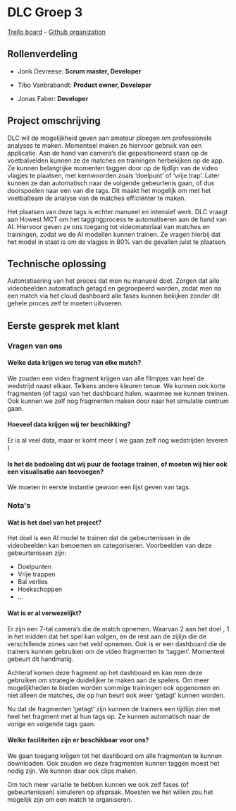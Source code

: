 # DLC Groep 3

[Trello board](https://trello.com/invite/b/NkGvCUg1/b032ee17baffac0de82a740150c6d31a/industry-project-dlc-g3) - [Github organization](https://github.com/DLC-G3)

## Rollenverdeling

- Jorik Devreese: <b>Scrum master, Developer</b>

- Tibo Vanbrabandt: <b>Product owner, Developer</b>

- Jonas Faber: <b>Developer</b>





## Project omschrijving


<p>
  DLC wil de mogelijkheid geven aan amateur ploegen om professionele analyses te maken. Momenteel maken ze hiervoor gebruik van een applicatie. Aan de hand van camera’s die gepositioneerd staan op de voetbalvelden kunnen ze de matches en trainingen herbekijken op de app. Ze kunnen belangrijke momenten taggen door op de tijdlijn van de video vlagjes te plaatsen, met kernwoorden zoals ‘doelpunt’ of ‘vrije trap’. Later kunnen ze dan automatisch naar de volgende gebeurtenis gaan, of dus doorspoelen naar een van die tags. Dit maakt het mogelijk om met het voetbalteam de analyse van de matches efficiënter te maken.
</p>

<p>
  Het plaatsen van deze tags is echter manueel en intensief werk. DLC vraagt aan Howest MCT om het taggingprocess te automatiseren aan de hand van AI. Hiervoor geven ze ons toegang tot videomateriaal van matches en trainingen, zodat we de AI modellen kunnen trainen. Ze vragen hierbij dat het model in staat is om de vlagjes in 80% van de gevallen juist te plaatsen.
</p>

## Technische oplossing

<p>
  Automatisering van het proces dat men nu manueel doet. Zorgen dat alle videobeelden automatisch getagd en gegroepeerd worden, zodat men na een match via het cloud dashboard alle fases kunnen bekijken zonder dit gehele proces zelf te moeten uitvoeren.
</p>




## Eerste gesprek met klant

### Vragen van ons

#### Welke data krijgen we terug van elke match?

We zouden een video fragment krijgen van alle filmpjes van heel de wedstrijd naast elkaar. Telkens andere kleuren tenue. We kunnen ook korte fragmenten (of tags) van het dashboard halen, waarmee we kunnen treinen. Ook kunnen we zelf nog fragmenten maken door naar het simulatie centrum gaan.
#### Hoeveel data krijgen wij ter beschikking?

Er is al veel data, maar er komt meer ( we gaan zelf nog wedstrijden leveren )
#### Is het de bedoeling dat wij puur de footage trainen, of moeten wij hier ook een visualisatie aan toevoegen?

We moeten in eerste instantie gewoon een lijst geven van tags.


### Nota's

#### Wat is het doel van het project?

Het doel is een AI model te trainen dat de gebeurtenissen in de videobeelden kan benoemen en categoriseren. Voorbeelden van deze gebeurtenissen zijn:
  - Doelpunten
  - Vrije trappen
  - Bal verlies
  - Hoekschoppen
  - ...

#### Wat is er al verwezelijkt?

<p>
  Er zijn een 7-tal camera’s die de match opnemen. Waarvan 2 aan het doel , 1 in het midden dat het spel kan volgen, en de rest aan de zijlijn die de verschillende zones van het veld opnemen. Ook is er een dashboard die de trainers kunnen gebruiken om de video fragmenten te ‘taggen’. Momenteel gebeurt dit handmatig.
</p>

<p>
  Achteraf komen deze fragment op het dashboard en kan men deze gebruiken om strategie duidelijker te maken aan de spelers. Om meer mogelijkheden te bieden worden sommige trainingen ook opgenomen en niet alleen de matches, die op hun beurt ook weer ‘getagt’ kunnen worden.
</p>

<p>
  Nu dat de fragmenten ‘getagt’ zijn kunnen de trainers een tijdlijn zien met heel het fragment met al hun tags op. Ze kunnen automatisch naar de vorige en volgende tags gaan.
</p>

#### Welke faciliteiten zijn er beschikbaar voor ons?

<p>
  We gaan toegang krijgen tot het dashboard om alle fragmenten te kunnen downloaden. Ook zouden we deze fragmenten kunnen taggen moest het nodig zijn. We kunnen daar ook clips maken.
</p>

<p>
  Om toch meer variatie te hebben kunnen we ook zelf fases (of gebeurtenissen) simuleren op afspraak. Moesten we het willen zou het mogelijk zijn om een match te organiseren. 
</p>


